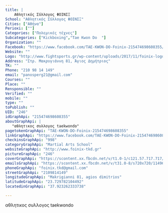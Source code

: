 ```yaml
---
title: |
    Αθλητικός Σύλλογος ΦΟΙΝΙΞ
School: "Αθλητικός Σύλλογος ΦΟΙΝΙΞ"
Cities: ["Αθήνα"]
Perioxi: [""]
Categories: ["Πολεμικές τέχνες"]
Subcategories: ["Kickboxing","Tae Kwon Do  "]
Organization: ""
Facebook: "https://www.facebook.com/TAE-KWON-DO-Foinix-215474698608355/"
Website: ""
Logo: "http://www.fightsports.gr/wp-content/uploads/2017/11/foinix-logo.png"
Address: "Στρ. Μακρυγιάννη 81, Άγιος Δημήτριος"
TK: ""
Phone: "210 98 14 149"
email: "panosperg21@gmail.com"
Courses: ""
Place: ""
Rensponsible: ""
Verified: ""
mobile: ""
type: ""
toPublish: ""
UID: "246"
idGraphApi: "215474698608355"
aboutGraphApi: | 
   "αθλητικος συλλογος taekwondo"
pagetokenGraphApi: "TAE-KWON-DO-Foinix-215474698608355"
linkGraphApi: "https://www.facebook.com/TAE-KWON-DO-Foinix-215474698608355/"
checkinsGraphApi: "998"
categoryGraphApi: "Martial Arts School"
websiteGraphApi: "http://www.foinix-tkd.gr"
pictureGraphApi: "246"
coverGraphApi: "https://scontent.xx.fbcdn.net/v/t1.0-1/c121.57.717.717/s50x50/1170806_215475815274910_2096291317_n.png?oh=1bf2ad3eb4b937ee26b6b35812be18c2&amp;oe=5B09C1C0"
emailsGraphApi: "https://scontent.xx.fbcdn.net/v/t31.0-8/s720x720/1149616_215476848608140_208212414_o.png?oh=323e3fb6bb4a3d23da43024bc5951253&amp;oe=5B034BA6"
phoneGraphApi: "foinix.tkd@gmail.com"
streetGraphApi: "2109814149"
longitudeGraphApi: "Makrigianni 81, agios dimitrios"
latitudeGraphApi: "23.729782104492"
locatedinGraphApi: "37.923262333738"

---
```


αθλητικος συλλογος taekwondo

